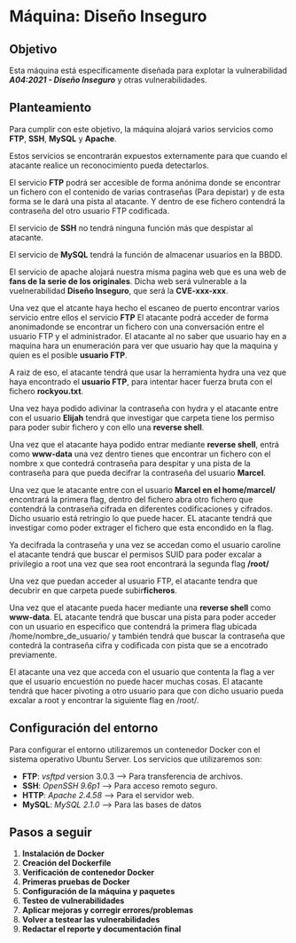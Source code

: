 # **Máquina: Diseño Inseguro**

## Objetivo
Esta máquina está específicamente diseñada para explotar la vulnerabilidad ***A04:2021 - Diseño Inseguro*** y otras vulnerabilidades.

## Planteamiento
Para cumplir con este objetivo, la máquina alojará varios servicios como **FTP**, **SSH**, **MySQL** y **Apache**.

Estos servicios se encontrarán expuestos externamente para que cuando el atacante realice un reconocimiento pueda detectarlos.

El servicio **FTP** podrá ser accesible de forma anónima donde se encontrar un fichero con el contenido de varias contraseñas (Para depistar) y de esta forma se le dará una pista al atacante. Y dentro de ese fichero contendrá la contraseña del otro usuario FTP codificada.

El servicio de **SSH** no tendrá ninguna función más que despistar al atacante.

El servicio de **MySQL** tendrá la función de almacenar usuarios en la BBDD.


El servicio de apache alojará nuestra misma pagina web que es una web de **fans de la serie de los originales**. Dicha web será vulnerable a la vuelnerabilidad **Diseño Inseguro**, que será la **CVE-xxx-xxx**.

Una vez que el atcante haya hecho el escaneo de puerto encontrar varios servicio entre ellos el servicio **FTP**
El atacante podrá acceder de forma anonimadonde se encontrar un fichero con una conversación entre el usuario FTP y el administrador. El atacante al no saber que usuario hay en a maquina hara un enumeración para ver que usuario hay que la maquina y quien es el posible **usuario FTP**.

A raiz de eso, el atacante tendrá que usar la herramienta hydra una vez que haya encontrado el **usuario FTP**, para intentar hacer fuerza bruta con el fichero **rockyou.txt**.

Una vez haya podido adivinar la contraseña con hydra y el atacante entre con el usuario **Elijah** tendrá que investigar que carpeta tiene los permiso para poder subir fichero y con ello una **reverse shell**.

Una vez que el atacante haya podido entrar mediante **reverse shell**, entrá como **www-data** una vez dentro tienes que encontrar un fichero con el nombre x que contedrá contraseña para despitar y una pista de la contraseña para que pueda decifrar la contraseña del usuario **Marcel**.

Una vez que le atacante entre con el usuario **Marcel en el home/marcel/** encontrará la primera flag, dentro del fichero abra otro fichero que contendrá la contraseña cifrada en diferentes codificaciones y cifrados. Dicho usuario está retringio lo que puede hacer. EL atacante tendrá que investigar como poder extrager el fichero que esta encondido en la flag.

Ya decifrada la contraseña y una vez se accedan como el usuario caroline el atacante tendrá que buscar el permisos SUID para poder excalar a privilegio a root una vez que sea root encontrará la segunda flag **/root/**

Una vez que puedan acceder al usuario FTP, el atacante tendra que decubrir en que carpeta puede subir**ficheros**.

Una vez que el atacante pueda hacer mediante una **reverse shell** como **www-data**. EL atacante tendrá que buscar una pista para poder acceder con un usuario en especifico que contendrá la primera flag ubicada /home/nombre_de_usuario/ y también tendrá que buscar la contraseña que contedrá la contraseña cifra y codificada con pista que se a encotrado previamente.

El atacante una vez que acceda con el usuario que contenta la flag a ver que el usuario encuestión no puede hacer muchas cosas. El atacante tendrá que hacer pivoting a otro usuario para que con dicho usuario pueda excalar a root y encontrar la siguiente flag en /root/.


## Configuración del entorno
Para configurar el entorno utilizaremos un contenedor Docker con el sistema operativo Ubuntu Server. Los servicios que utilizaremos son:

- **FTP**: *vsftpd* version 3.0.3 --> Para transferencia de archivos.
- **SSH**: *OpenSSH 9.6p1* --> Para acceso remoto seguro.
- **HTTP**: *Apache 2.4.58* --> Para el servidor web.
- **MySQL**: *MySQL 2.1.0* --> Para las bases de datos
 
## Pasos a seguir

1. **Instalación de Docker**
2. **Creación del Dockerfile**
3. **Verificación de contenedor Docker**
4. **Primeras pruebas de Docker**
5. **Configuración de la máquina y paquetes**
6. **Testeo de vulnerabilidades**
7. **Aplicar mejoras y corregir errores/problemas**
8. **Volver a testear las vulnerabilidades**
9. **Redactar el reporte y documentación final**
